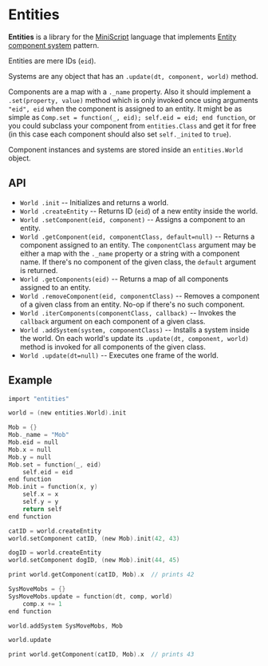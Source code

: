 # Entities

**Entities** is a library for the [MiniScript](https://miniscript.org/) language that implements [Entity component system](https://en.wikipedia.org/wiki/Entity_component_system) pattern.

Entities are mere IDs (`eid`).

Systems are any object that has an `.update(dt, component, world)` method.

Components are a map with a `._name` property. Also it should implement a `.set(property, value)` method which is only invoked once using arguments `"eid", eid` when the component is assigned to an entity. It might be as simple as `Comp.set = function(_, eid); self.eid = eid; end function`, or you could subclass your component from `entities.Class` and get it for free (in this case each component should also set `self._inited` to `true`).

Component instances and systems are stored inside an `entities.World` object.

## API

* `World .init` -- Initializes and returns a world.
* `World .createEntity` -- Returns ID (`eid`) of a new entity inside the world.
* `World .setComponent(eid, component)` -- Assigns a component to an entity.
* `World .getComponent(eid, componentClass, default=null)` -- Returns a component assigned to an entity. The `componentClass` argument may be either a map with the `._name` property or a string with a component name. If there's no component of the given class, the `default` argument is returned.
* `World .getComponents(eid)` -- Returns a map of all components assigned to an entity.
* `World .removeComponent(eid, componentClass)` -- Removes a component of a given class from an entity. No-op if there's no such component.
* `World .iterComponents(componentClass, callback)` -- Invokes the `callback` argument on each component of a given class.
* `World .addSystem(system, componentClass)` -- Installs a system inside the world. On each world's update its `.update(dt, component, world)` method is invoked for all components of the given class.
* `World .update(dt=null)` -- Executes one frame of the world.

## Example

```c
import "entities"

world = (new entities.World).init

Mob = {}
Mob._name = "Mob"
Mob.eid = null
Mob.x = null
Mob.y = null
Mob.set = function(_, eid)
	self.eid = eid
end function
Mob.init = function(x, y)
	self.x = x
	self.y = y
	return self
end function

catID = world.createEntity
world.setComponent catID, (new Mob).init(42, 43)

dogID = world.createEntity
world.setComponent dogID, (new Mob).init(44, 45)

print world.getComponent(catID, Mob).x  // prints 42

SysMoveMobs = {}
SysMoveMobs.update = function(dt, comp, world)
	comp.x += 1
end function

world.addSystem SysMoveMobs, Mob

world.update

print world.getComponent(catID, Mob).x  // prints 43

```
